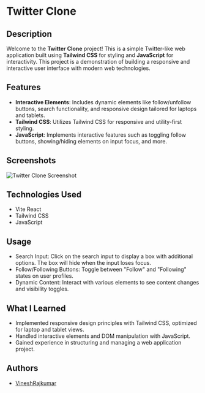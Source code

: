 # Twitter Clone

## Description
Welcome to the **Twitter Clone** project! This is a simple Twitter-like web application built using **Tailwind CSS** for styling and **JavaScript** for interactivity. This project is a demonstration of building a responsive and interactive user interface with modern web technologies.

## Features

- **Interactive Elements**: Includes dynamic elements like follow/unfollow buttons, search functionality, and responsive design tailored for laptops and tablets.
- **Tailwind CSS**: Utilizes Tailwind CSS for responsive and utility-first styling.
- **JavaScript**: Implements interactive features such as toggling follow buttons, showing/hiding elements on input focus, and more.

## Screenshots

![Twitter Clone Screenshot]([Screenshot2024-07-19200759.png](https://github.com/VineshRajkumar/Twitter-Clone/blob/6c40768bf09f15c67bbbf1bb84eae6f84f55357d/Screenshot%202024-07-19%20200759.png))



## Technologies Used

- Vite React
- Tailwind CSS
- JavaScript


## Usage

 - Search Input: Click on the search input to display a box with additional options. The box will hide when the input loses focus.
 - Follow/Following Buttons: Toggle between "Follow" and "Following" states on user profiles.
 - Dynamic Content: Interact with various elements to see content changes and visibility toggles.
 

## What I Learned

- Implemented responsive design principles with Tailwind CSS, optimized for laptop and tablet views.
- Handled interactive elements and DOM manipulation with JavaScript.
- Gained experience in structuring and managing a web application project.

## Authors

- [VineshRajkumar](https://github.com/VineshRajkumar)
